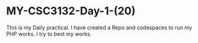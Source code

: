 # MY-CSC3132-Day-1-(20)
This is my Daily practical. I have created a Repo and codespaces to run my PHP works.
I try to best my works.
